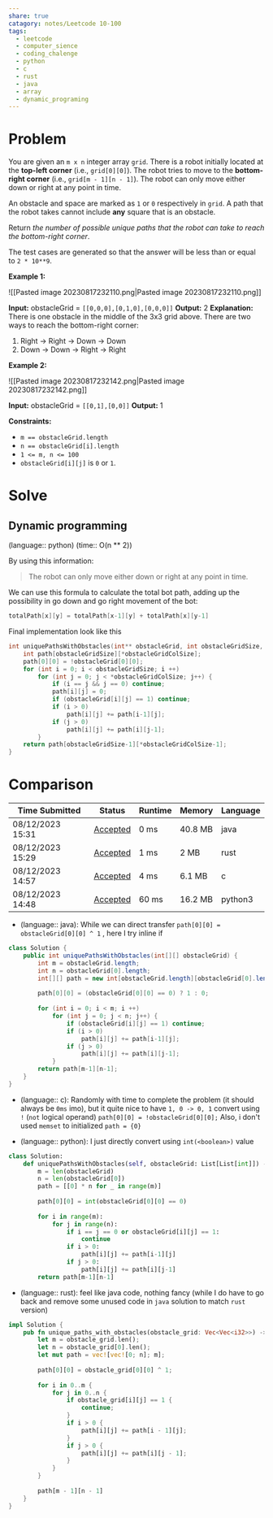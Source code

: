 ```yaml
---
share: true
catagory: notes/Leetcode 10-100
tags:
  - leetcode
  - computer_sience
  - coding_chalenge
  - python
  - c
  - rust
  - java
  - array
  - dynamic_programing
---
```

# Problem

You are given an `m x n` integer array `grid`. There is a robot initially located at the **top-left corner** (i.e., `grid[0][0]`). The robot tries to move to the **bottom-right corner** (i.e., `grid[m - 1][n - 1]`). The robot can only move either down or right at any point in time.

An obstacle and space are marked as `1` or `0` respectively in `grid`. A path that the robot takes cannot include **any** square that is an obstacle.

Return _the number of possible unique paths that the robot can take to reach the bottom-right corner_.

The test cases are generated so that the answer will be less than or equal to `2 * 10**9`.

**Example 1:**

![[Pasted image 20230817232110.png|Pasted image 20230817232110.png]]

**Input:** obstacleGrid = `[[0,0,0],[0,1,0],[0,0,0]]`
**Output:** 2
**Explanation:** There is one obstacle in the middle of the 3x3 grid above.
There are two ways to reach the bottom-right corner:
1. Right -> Right -> Down -> Down
2. Down -> Down -> Right -> Right

**Example 2:**

![[Pasted image 20230817232142.png|Pasted image 20230817232142.png]]

**Input:** obstacleGrid = `[[0,1],[0,0]]`
**Output:** 1

**Constraints:**

- `m == obstacleGrid.length`
- `n == obstacleGrid[i].length`
- `1 <= m, n <= 100`
- `obstacleGrid[i][j]` is `0` or `1`.
# Solve

## Dynamic programming
(language:: python) (time:: O(n ** 2))

By using this information: 
>The robot can only move either down or right at any point in time.

We can use this formula to calculate the total bot path, adding up the possibility in go down and go right movement of the bot:
```c
totalPath[x][y] = totalPath[x-1][y] + totalPath[x][y-1] 
```

Final implementation look like this
```c
int uniquePathsWithObstacles(int** obstacleGrid, int obstacleGridSize, int* obstacleGridColSize){
    int path[obstacleGridSize][*obstacleGridColSize];
    path[0][0] = !obstacleGrid[0][0];
    for (int i = 0; i < obstacleGridSize; i ++)
        for (int j = 0; j < *obstacleGridColSize; j++) {
            if (i == j && j == 0) continue;
            path[i][j] = 0;
            if (obstacleGrid[i][j] == 1) continue;
            if (i > 0)
                path[i][j] += path[i-1][j];
            if (j > 0)
                path[i][j] += path[i][j-1];
        }
    return path[obstacleGridSize-1][*obstacleGridColSize-1];
}
```

# Comparison

|Time Submitted|Status|Runtime|Memory|Language|
|---|---|---|---|---|
|08/12/2023 15:31|[Accepted](https://leetcode.com/submissions/detail/1019095537/)|0 ms|40.8 MB|java|
|08/12/2023 15:29|[Accepted](https://leetcode.com/submissions/detail/1019094188/)|1 ms|2 MB|rust|
|08/12/2023 14:57|[Accepted](https://leetcode.com/submissions/detail/1019074763/)|4 ms|6.1 MB|c|
|08/12/2023 14:48|[Accepted](https://leetcode.com/submissions/detail/1019069066/)|60 ms|16.2 MB|python3|

- (language:: java): While we can direct transfer  `path[0][0] = obstacleGrid[0][0] ^ 1` , here I try inline if
```java
class Solution {
    public int uniquePathsWithObstacles(int[][] obstacleGrid) {
        int m = obstacleGrid.length;
        int n = obstacleGrid[0].length;
        int[][] path = new int[obstacleGrid.length][obstacleGrid[0].length];
        
        path[0][0] = (obstacleGrid[0][0] == 0) ? 1 : 0;
        
        for (int i = 0; i < m; i ++)
            for (int j = 0; j < n; j++) {
                if (obstacleGrid[i][j] == 1) continue;
                if (i > 0)
                    path[i][j] += path[i-1][j];
                if (j > 0)
                    path[i][j] += path[i][j-1];
            }
        return path[m-1][n-1];
    }
}
```

- (language:: c): Randomly with time to complete the problem (it should always be `0ms` imo), but it quite nice to have `1, 0 -> 0, 1` convert using `!` (`not` logical operand) `path[0][0] = !obstacleGrid[0][0];` Also, i don't used `memset` to initialized `path = {0}`  

- (language:: python): I just directly convert using `int(<boolean>)` value
```python
class Solution:
    def uniquePathsWithObstacles(self, obstacleGrid: List[List[int]]) -> int:
        m = len(obstacleGrid)
        n = len(obstacleGrid[0])
        path = [[0] * n for _ in range(m)]
        
        path[0][0] = int(obstacleGrid[0][0] == 0)
        
        for i in range(m):
            for j in range(n):
                if i == j == 0 or obstacleGrid[i][j] == 1:
                    continue
                if i > 0:
                    path[i][j] += path[i-1][j]
                if j > 0:
                    path[i][j] += path[i][j-1]
        return path[m-1][n-1]
```

- (language:: rust): feel like java code, nothing fancy (while I do have to go back and remove some unused code in `java` solution to match `rust` version)
```rust
impl Solution {
    pub fn unique_paths_with_obstacles(obstacle_grid: Vec<Vec<i32>>) -> i32 {
        let m = obstacle_grid.len();
        let n = obstacle_grid[0].len();
        let mut path = vec![vec![0; n]; m];
        
        path[0][0] = obstacle_grid[0][0] ^ 1;
        
        for i in 0..m {
            for j in 0..n {
                if obstacle_grid[i][j] == 1 {
                    continue;
                }
                if i > 0 {
                    path[i][j] += path[i - 1][j];
                }
                if j > 0 {
                    path[i][j] += path[i][j - 1];
                }
            }
        }
        
        path[m - 1][n - 1]
    }
}
```
